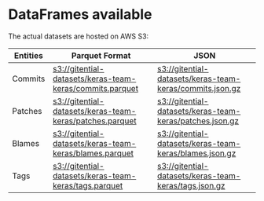 # DataFrames available

The actual datasets are hosted on AWS S3:

Entities|Parquet Format|JSON
---|---|---
Commits|[s3://gitential-datasets/keras-team-keras/commits.parquet](https://s3.amazonaws.com/gitential-datasets/keras-team-keras/commits.parquet)|[s3://gitential-datasets/keras-team-keras/commits.json.gz](https://s3.amazonaws.com/gitential-datasets/keras-team-keras/commits.json.gz)
Patches|[s3://gitential-datasets/keras-team-keras/patches.parquet](https://s3.amazonaws.com/gitential-datasets/keras-team-keras/patches.parquet)|[s3://gitential-datasets/keras-team-keras/patches.json.gz](https://s3.amazonaws.com/gitential-datasets/keras-team-keras/patches.json.gz)
Blames|[s3://gitential-datasets/keras-team-keras/blames.parquet](https://s3.amazonaws.com/gitential-datasets/keras-team-keras/blames.parquet)|[s3://gitential-datasets/keras-team-keras/blames.json.gz](https://s3.amazonaws.com/gitential-datasets/keras-team-keras/blames.json.gz)
Tags|[s3://gitential-datasets/keras-team-keras/tags.parquet](https://s3.amazonaws.com/gitential-datasets/keras-team-keras/tags.parquet)|[s3://gitential-datasets/keras-team-keras/tags.json.gz](https://s3.amazonaws.com/gitential-datasets/keras-team-keras/tags.json.gz)
